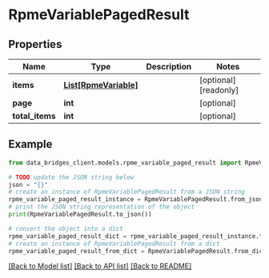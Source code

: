 # RpmeVariablePagedResult


## Properties

Name | Type | Description | Notes
------------ | ------------- | ------------- | -------------
**items** | [**List[RpmeVariable]**](RpmeVariable.md) |  | [optional] [readonly] 
**page** | **int** |  | [optional] 
**total_items** | **int** |  | [optional] 

## Example

```python
from data_bridges_client.models.rpme_variable_paged_result import RpmeVariablePagedResult

# TODO update the JSON string below
json = "{}"
# create an instance of RpmeVariablePagedResult from a JSON string
rpme_variable_paged_result_instance = RpmeVariablePagedResult.from_json(json)
# print the JSON string representation of the object
print(RpmeVariablePagedResult.to_json())

# convert the object into a dict
rpme_variable_paged_result_dict = rpme_variable_paged_result_instance.to_dict()
# create an instance of RpmeVariablePagedResult from a dict
rpme_variable_paged_result_from_dict = RpmeVariablePagedResult.from_dict(rpme_variable_paged_result_dict)
```
[[Back to Model list]](../README.md#documentation-for-models) [[Back to API list]](../README.md#documentation-for-api-endpoints) [[Back to README]](../README.md)


